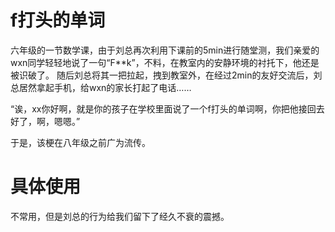 # f打头的单词

六年级的一节数学课，由于刘总再次利用下课前的5min进行随堂测，我们亲爱的wxn同学轻轻地说了一句“F**k”，不料，在教室内的安静环境的衬托下，他还是被识破了。
随后刘总将其一把拉起，拽到教室外，在经过2min的友好交流后，刘总居然拿起手机，给wxn的家长打起了电话……

“诶，xx你好啊，就是你的孩子在学校里面说了一个f打头的单词啊，你把他接回去好了，啊，嗯嗯。”

于是，该梗在八年级之前广为流传。

# 具体使用

不常用，但是刘总的行为给我们留下了经久不衰的震撼。

